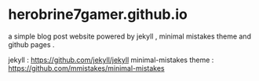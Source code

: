 # herobrine7gamer.github.io
a simple blog post website powered by jekyll , minimal mistakes theme and github pages .

jekyll : https://github.com/jekyll/jekyll
minimal-mistakes theme : https://github.com/mmistakes/minimal-mistakes
